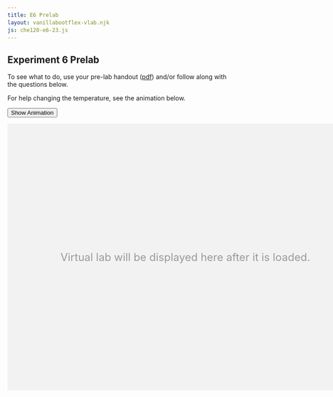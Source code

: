 ```yaml
---
title: E6 Prelab
layout: vanillabootflex-vlab.njk
js: che120-e6-23.js
---
```


<style>
    .hidden {
        display: none;
    }
</style>


<script>

function getCurrentVessel(appView) {
    var currentWorkbenchCid = appView.model.get("currentWorkbenchCid");
    var workbenchCollection = appView.model.get("workbenches");
    var workbench = workbenchCollection.get(currentWorkbenchCid);
    var currentVesselCid = workbench.get("currentVesselCid");
    var vesselCollection = workbench.get("vesselCollection");
    var vessel = vesselCollection.get(currentVesselCid);
    return vessel;
    }

        // Synchronous load of the activity list contained in output.json - use browser methods, not jQuery

        function showVlabHidePlaceholder(vlab_placeholder, vlab_el) {
            vlab_placeholder.classList.add("hidden");
            vlab_el.classList.remove("hidden");
        }
        const language = 'en';
        const allowLoadAssignment = false;
        const showFirstTimeTips = false;
        let appModel = new VLab.AppModel();
        let appView = null;
        let data;

        window.addEventListener("load", function() {
        const vlab_placeholder = document.getElementById("vlab-placeholder");
        const vlab_el = document.getElementById("vlab");
        showVlabHidePlaceholder(vlab_placeholder, vlab_el);
        appView = new VLab.AppView({ model: appModel,
                                           el: vlab_el,
                                           vlab: window.data,
                                           domain: "https://chemcollective.org/chem/jsvlab/"});
        });
</script>

## Experiment 6 Prelab


To see what to do, use your pre-lab handout ([pdf](/img/che120-e6-prelab-24sp.pdf)) and/or follow along with the questions below.

For help changing the temperature, see the animation below.

<button id='top-button-gif' onclick="toggleAnimation('animation', 'top-button-gif')">Show Animation</button>

<script>
function toggleAnimation(id, buttonId) {
    const animationDiv = document.getElementById(id);
    const button = document.getElementById(buttonId);
    if (animationDiv.style.display === "none") {
        animationDiv.style.display = "block";
        button.textContent = "Hide Animation";
    } else {
        animationDiv.style.display = "none";
        button.textContent = "Show Animation";
    }
}
</script>


<div id="animation" style="display: none;">
<img src="/img/vlab-change-temp-slower.gif" alt="Change Temperature Animation" width="400px" />
</div>

<div id="vlab-placeholder" style="width:800px; height:600px; background-color: #f2f2f2; display: flex; justify-content: center; align-items: center;">
<p style="font-size: 24px; color: #999;">Virtual lab will be displayed here after it is loaded.</p>
</div>
<div id="vlab" style="height:650px; width: 950px;" class="hidden"></div>


<div id="questions"></div>